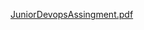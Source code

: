 [JuniorDevopsAssingment.pdf](https://github.com/Salmansadiq809545/JuniorDevopsAssingment/files/14735765/JuniorDevopsAssingment.pdf)
